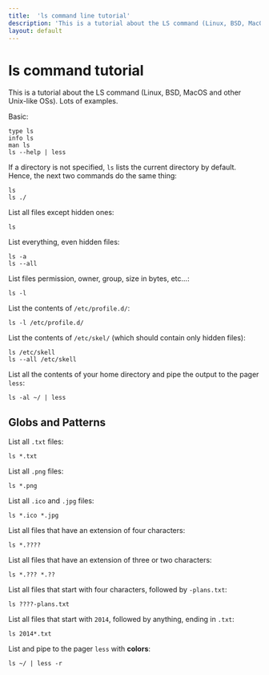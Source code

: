 ```yaml
---
title:  'ls command line tutorial'
description: 'This is a tutorial about the LS command (Linux, BSD, MacOS and other Unix-like OSs). Lots of examples.'
layout: default
---
```

# ls command tutorial #

This is a tutorial about the LS command (Linux, BSD, MacOS and other Unix-like OSs). Lots of examples.

Basic:

    type ls
    info ls
    man ls
    ls --help | less


If a directory is not specified, `ls` lists the current directory by default. Hence,
the next two commands do the same thing:

    ls
    ls ./


List all files except hidden ones:

    ls


List everything, even hidden files:

    ls -a
    ls --all


List files permission, owner, group, size in bytes, etc...:

    ls -l


List the contents of `/etc/profile.d/`:

    ls -l /etc/profile.d/


List the contents of `/etc/skel/` (which should contain only hidden files):

    ls /etc/skell
    ls --all /etc/skell

List all the contents of your home directory and pipe the output to the pager `less`:

    ls -al ~/ | less


## Globs and Patterns ##

List all `.txt` files:

    ls *.txt


List all `.png` files:

    ls *.png

List all `.ico` and `.jpg` files:

    ls *.ico *.jpg


List all files that have an extension of four characters:

    ls *.????

List all files that have an extension of three or two characters:

    ls *.??? *.??

List all files that start with four characters, followed by `-plans.txt`:

    ls ????-plans.txt

List all files that start with `2014`, followed by anything, ending in `.txt`:

    ls 2014*.txt


List and pipe to the pager `less` with **colors**:

    ls ~/ | less -r

